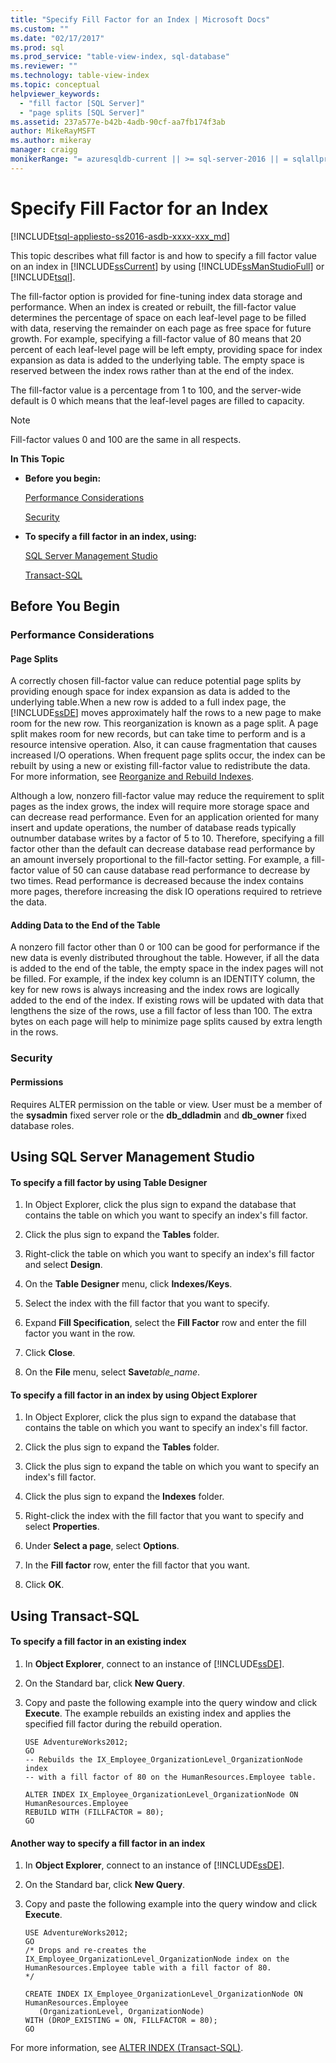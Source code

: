 ```yaml
---
title: "Specify Fill Factor for an Index | Microsoft Docs"
ms.custom: ""
ms.date: "02/17/2017"
ms.prod: sql
ms.prod_service: "table-view-index, sql-database"
ms.reviewer: ""
ms.technology: table-view-index
ms.topic: conceptual
helpviewer_keywords: 
  - "fill factor [SQL Server]"
  - "page splits [SQL Server]"
ms.assetid: 237a577e-b42b-4adb-90cf-aa7fb174f3ab
author: MikeRayMSFT
ms.author: mikeray
manager: craigg
monikerRange: "= azuresqldb-current || >= sql-server-2016 || = sqlallproducts-allversions"
---
```

# Specify Fill Factor for an Index
[!INCLUDE[tsql-appliesto-ss2016-asdb-xxxx-xxx_md](../../includes/tsql-appliesto-ss2016-asdb-xxxx-xxx-md.md)]

  This topic describes what fill factor is and how to specify a fill factor value on an index in [!INCLUDE[ssCurrent](../../includes/sscurrent-md.md)] by using [!INCLUDE[ssManStudioFull](../../includes/ssmanstudiofull-md.md)] or [!INCLUDE[tsql](../../includes/tsql-md.md)].  
  
 The fill-factor option is provided for fine-tuning index data storage and performance. When an index is created or rebuilt, the fill-factor value determines the percentage of space on each leaf-level page to be filled with data, reserving the remainder on each page as free space for future growth. For example, specifying a fill-factor value of 80 means that 20 percent of each leaf-level page will be left empty, providing space for index expansion as data is added to the underlying table. The empty space is reserved between the index rows rather than at the end of the index.  
  
 The fill-factor value is a percentage from 1 to 100, and the server-wide default is 0 which means that the leaf-level pages are filled to capacity.  
  
> [!NOTE]  
>  Fill-factor values 0 and 100 are the same in all respects.  
  
 **In This Topic**  
  
-   **Before you begin:**  
  
     [Performance Considerations](#Performance)  
  
     [Security](#Security)  
  
-   **To specify a fill factor in an index, using:**  
  
     [SQL Server Management Studio](#SSMSProcedure)  
  
     [Transact-SQL](#TsqlProcedure)  
  
##  <a name="BeforeYouBegin"></a> Before You Begin  
  
###  <a name="Performance"></a> Performance Considerations  
  
#### Page Splits  
 A correctly chosen fill-factor value can reduce potential page splits by providing enough space for index expansion as data is added to the underlying table.When a new row is added to a full index page, the [!INCLUDE[ssDE](../../includes/ssde-md.md)] moves approximately half the rows to a new page to make room for the new row. This reorganization is known as a page split. A page split makes room for new records, but can take time to perform and is a resource intensive operation. Also, it can cause fragmentation that causes increased I/O operations. When frequent page splits occur, the index can be rebuilt by using a new or existing fill-factor value to redistribute the data. For more information, see [Reorganize and Rebuild Indexes](../../relational-databases/indexes/reorganize-and-rebuild-indexes.md).  
  
 Although a low, nonzero fill-factor value may reduce the requirement to split pages as the index grows, the index will require more storage space and can decrease read performance. Even for an application oriented for many insert and update operations, the number of database reads typically outnumber database writes by a factor of 5 to 10. Therefore, specifying a fill factor other than the default can decrease database read performance by an amount inversely proportional to the fill-factor setting. For example, a fill-factor value of 50 can cause database read performance to decrease by two times. Read performance is decreased because the index contains more pages, therefore increasing the disk IO operations required to retrieve the data.  
  
#### Adding Data to the End of the Table  
 A nonzero fill factor other than 0 or 100 can be good for performance if the new data is evenly distributed throughout the table. However, if all the data is added to the end of the table, the empty space in the index pages will not be filled. For example, if the index key column is an IDENTITY column, the key for new rows is always increasing and the index rows are logically added to the end of the index. If existing rows will be updated with data that lengthens the size of the rows, use a fill factor of less than 100. The extra bytes on each page will help to minimize page splits caused by extra length in the rows.  
  
###  <a name="Security"></a> Security  
  
####  <a name="Permissions"></a> Permissions  
 Requires ALTER permission on the table or view. User must be a member of the **sysadmin** fixed server role or the **db_ddladmin** and **db_owner** fixed database roles.  
  
##  <a name="SSMSProcedure"></a> Using SQL Server Management Studio  
  
#### To specify a fill factor by using Table Designer  
  
1.  In Object Explorer, click the plus sign to expand the database that contains the table on which you want to specify an index's fill factor.  
  
2.  Click the plus sign to expand the **Tables** folder.  
  
3.  Right-click the table on which you want to specify an index's fill factor and select **Design**.  
  
4.  On the **Table Designer** menu, click **Indexes/Keys**.  
  
5.  Select the index with the fill factor that you want to specify.  
  
6.  Expand **Fill Specification**, select the **Fill Factor** row and enter the fill factor you want in the row.  
  
7.  Click **Close**.  
  
8.  On the **File** menu, select **Save***table_name*.  
  
#### To specify a fill factor in an index by using Object Explorer  
  
1.  In Object Explorer, click the plus sign to expand the database that contains the table on which you want to specify an index's fill factor.  
  
2.  Click the plus sign to expand the **Tables** folder.  
  
3.  Click the plus sign to expand the table on which you want to specify an index's fill factor.  
  
4.  Click the plus sign to expand the **Indexes** folder.  
  
5.  Right-click the index with the fill factor that you want to specify and select **Properties**.  
  
6.  Under **Select a page**, select **Options**.  
  
7.  In the **Fill factor** row, enter the fill factor that you want.  
  
8.  Click **OK**.  
  
##  <a name="TsqlProcedure"></a> Using Transact-SQL  
  
#### To specify a fill factor in an existing index  
  
1.  In **Object Explorer**, connect to an instance of [!INCLUDE[ssDE](../../includes/ssde-md.md)].  
  
2.  On the Standard bar, click **New Query**.  
  
3.  Copy and paste the following example into the query window and click **Execute**. The example rebuilds an existing index and applies the specified fill factor during the rebuild operation.  
  
    ```  
    USE AdventureWorks2012;  
    GO  
    -- Rebuilds the IX_Employee_OrganizationLevel_OrganizationNode index   
    -- with a fill factor of 80 on the HumanResources.Employee table.  
  
    ALTER INDEX IX_Employee_OrganizationLevel_OrganizationNode ON HumanResources.Employee  
    REBUILD WITH (FILLFACTOR = 80);   
    GO  
    ```  
  
#### Another way to specify a fill factor in an index  
  
1.  In **Object Explorer**, connect to an instance of [!INCLUDE[ssDE](../../includes/ssde-md.md)].  
  
2.  On the Standard bar, click **New Query**.  
  
3.  Copy and paste the following example into the query window and click **Execute**.  
  
    ```  
    USE AdventureWorks2012;  
    GO  
    /* Drops and re-creates the IX_Employee_OrganizationLevel_OrganizationNode index on the HumanResources.Employee table with a fill factor of 80.  
    */  
  
    CREATE INDEX IX_Employee_OrganizationLevel_OrganizationNode ON HumanResources.Employee  
       (OrganizationLevel, OrganizationNode)   
    WITH (DROP_EXISTING = ON, FILLFACTOR = 80);   
    GO  
    ```  
  
 For more information, see [ALTER INDEX &#40;Transact-SQL&#41;](../../t-sql/statements/alter-index-transact-sql.md).  
  
  
